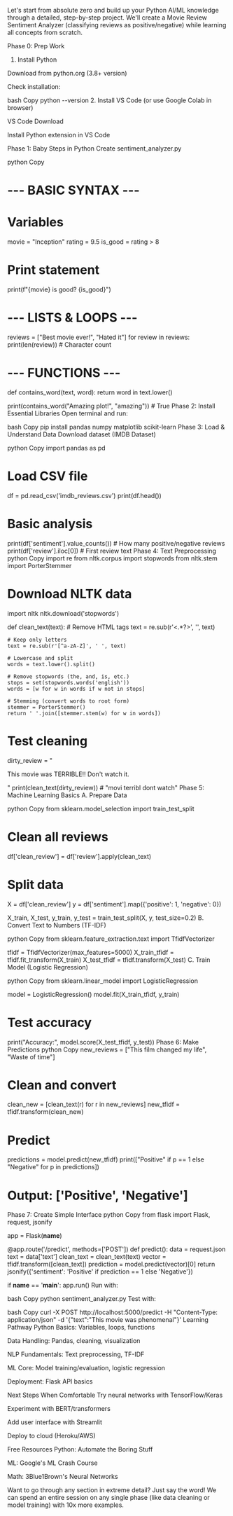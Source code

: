  Let's start from absolute zero and build up your Python AI/ML knowledge through a detailed, step-by-step project. We'll create a Movie Review Sentiment Analyzer (classifying reviews as positive/negative) while learning all concepts from scratch.

Phase 0: Prep Work
1. Install Python

Download from python.org (3.8+ version)

Check installation:

bash
Copy
python --version
2. Install VS Code (or use Google Colab in browser)

VS Code Download

Install Python extension in VS Code

Phase 1: Baby Steps in Python
Create sentiment_analyzer.py

python
Copy
# --- BASIC SYNTAX ---
# Variables
movie = "Inception"
rating = 9.5
is_good = rating > 8

# Print statement
print(f"{movie} is good? {is_good}") 

# --- LISTS & LOOPS ---
reviews = ["Best movie ever!", "Hated it"]
for review in reviews:
    print(len(review))  # Character count

# --- FUNCTIONS ---
def contains_word(text, word):
    return word in text.lower()

print(contains_word("Amazing plot!", "amazing"))  # True
Phase 2: Install Essential Libraries
Open terminal and run:

bash
Copy
pip install pandas numpy matplotlib scikit-learn
Phase 3: Load & Understand Data
Download dataset (IMDB Dataset)

python
Copy
import pandas as pd

# Load CSV file
df = pd.read_csv('imdb_reviews.csv') 
print(df.head())

# Basic analysis
print(df['sentiment'].value_counts())  # How many positive/negative reviews
print(df['review'].iloc[0])  # First review text
Phase 4: Text Preprocessing
python
Copy
import re
from nltk.corpus import stopwords
from nltk.stem import PorterStemmer

# Download NLTK data
import nltk
nltk.download('stopwords')

def clean_text(text):
    # Remove HTML tags
    text = re.sub(r'<.*?>', '', text)
    
    # Keep only letters
    text = re.sub(r'[^a-zA-Z]', ' ', text)
    
    # Lowercase and split
    words = text.lower().split()
    
    # Remove stopwords (the, and, is, etc.)
    stops = set(stopwords.words('english'))
    words = [w for w in words if w not in stops]
    
    # Stemming (convert words to root form)
    stemmer = PorterStemmer()
    return ' '.join([stemmer.stem(w) for w in words])

# Test cleaning
dirty_review = "<p>This movie was TERRIBLE!! Don't watch it.</p>"
print(clean_text(dirty_review))  # "movi terribl dont watch"
Phase 5: Machine Learning Basics
A. Prepare Data

python
Copy
from sklearn.model_selection import train_test_split

# Clean all reviews
df['clean_review'] = df['review'].apply(clean_text)

# Split data
X = df['clean_review']
y = df['sentiment'].map({'positive': 1, 'negative': 0})

X_train, X_test, y_train, y_test = train_test_split(X, y, test_size=0.2)
B. Convert Text to Numbers (TF-IDF)

python
Copy
from sklearn.feature_extraction.text import TfidfVectorizer

tfidf = TfidfVectorizer(max_features=5000)
X_train_tfidf = tfidf.fit_transform(X_train)
X_test_tfidf = tfidf.transform(X_test)
C. Train Model (Logistic Regression)

python
Copy
from sklearn.linear_model import LogisticRegression

model = LogisticRegression()
model.fit(X_train_tfidf, y_train)

# Test accuracy
print("Accuracy:", model.score(X_test_tfidf, y_test))
Phase 6: Make Predictions
python
Copy
new_reviews = ["This film changed my life", "Waste of time"]

# Clean and convert
clean_new = [clean_text(r) for r in new_reviews]
new_tfidf = tfidf.transform(clean_new)

# Predict
predictions = model.predict(new_tfidf)
print(["Positive" if p == 1 else "Negative" for p in predictions])
# Output: ['Positive', 'Negative']
Phase 7: Create Simple Interface
python
Copy
from flask import Flask, request, jsonify

app = Flask(__name__)

@app.route('/predict', methods=['POST'])
def predict():
    data = request.json
    text = data['text']
    clean_text = clean_text(text)
    vector = tfidf.transform([clean_text])
    prediction = model.predict(vector)[0]
    return jsonify({'sentiment': 'Positive' if prediction == 1 else 'Negative'})

if __name__ == '__main__':
    app.run()
Run with:

bash
Copy
python sentiment_analyzer.py
Test with:

bash
Copy
curl -X POST http://localhost:5000/predict -H "Content-Type: application/json" -d '{"text":"This movie was phenomenal"}'
Learning Pathway
Python Basics: Variables, loops, functions

Data Handling: Pandas, cleaning, visualization

NLP Fundamentals: Text preprocessing, TF-IDF

ML Core: Model training/evaluation, logistic regression

Deployment: Flask API basics

Next Steps When Comfortable
Try neural networks with TensorFlow/Keras

Experiment with BERT/transformers

Add user interface with Streamlit

Deploy to cloud (Heroku/AWS)

Free Resources
Python: Automate the Boring Stuff

ML: Google's ML Crash Course

Math: 3Blue1Brown's Neural Networks

Want to go through any section in extreme detail? Just say the word! We can spend an entire session on any single phase (like data cleaning or model training) with 10x more examples.
